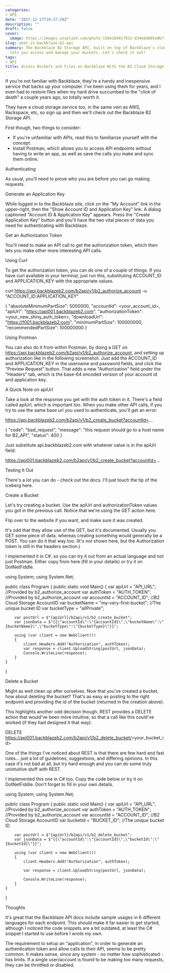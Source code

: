 ```yaml
---
categories:
- API
date: "2017-12-17T19:37:29Z"
description: ""
draft: false
cover:
  image: https://images.unsplash.com/photo-1584169417032-d34e8d805e8b?ixlib=rb-1.2.1&q=80&fm=jpg&crop=entropy&cs=tinysrgb&w=2000&fit=max&ixid=eyJhcHBfaWQiOjExNzczfQ
slug: what-is-backblaze-b2-api
summary: The Backblaze B2 Storage API, built on top of Backblaze's cloud storage,
  lets you access and manage your buckets. Let's check it out!
tags:
- API
title: Access Buckets and Files on Backblaze With the B2 Cloud Storage API
---
```



If you're not familiar with Backblaze, they're a handy and inexpensive service that backs up your computer. I've been using them for years, and I even had to restore files when my hard drive succumbed to the "click of death" a couple years ago, so totally worth it.

They have a cloud storage service too, in the same vein as AWS, Rackspace, etc, so sign up and then we'll check out the Backblaze B2 Storage API.

First though, two things to consider:

 * If you're unfamiliar with APIs, read this to familiarize yourself with the concept.
 * Install Postman, which allows you to access API endpoints without having to write an app, as well as save the calls you make and sync them online.


Authenticating

As usual, you'll need to prove who you are before you can go making requests.


Generate an Application Key

While logged in to the Backblaze site, click on the "My Account" link in the upper-right, then the "Show Account ID and Application Key" link. A dialog captioned "Account ID & Application Key" appears. Press the "Create Application Key" button and you'll have the two vital pieces of data you need for authenticating with Backblaze.


Get an Authorization Token

You'll need to make an API call to get the authorization token, which then lets you make other more interesting API calls.

Using Curl

To get the authorization token, you can do one of a couple of things. If you have curl available in your terminal, just run this, substituting ACCOUNT_ID and APPLICATION_KEY with the appropriate values.

curl https://api.backblazeb2.com/b2api/v1/b2_authorize_account -u "ACCOUNT_ID:APPLICATION_KEY"

{
  "absoluteMinimumPartSize": 5000000,
  "accountId": <your_account_id>,
  "apiUrl": "https://api001.backblazeb2.com",
  "authorizationToken": <your_new_shiny_auth_token>,
  "downloadUrl": "https://f001.backblazeb2.com",
  "minimumPartSize": 100000000,
  "recommendedPartSize": 100000000
}



Using Postman

You can also do it from within Postman, by doing a GET on https://api.backblazeb2.com/b2api/v1/b2_authorize_account, and setting up authorization like in the following screenshot. Just add the ACCOUNT_ID and APPLICATION_KEY in the username and password fields, and click the "Preview Request" button. That adds a new "Authorization" field under the "Headers" tab, which is the base-64 encoded version of your account id and application key.


A Quick Note on apiUrl

Take a look at the response you get with the auth token in it. There's a field called apiUrl, which is important too. When you make other API calls, if you try to use the same base url you used to authenticate, you'll get an error:

https://api.backblazeb2.com/b2api/v1/b2_create_bucket?accountId=...

{
    "code": "bad_request",
    "message": "this request should go to a host name for B2_API",
    "status": 400
}



Just substitute api.backblazeb2.com with whatever value is in the apiUrl field:

https://api001.backblazeb2.com/b2api/v1/b2_create_bucket?accountId=...


Testing It Out

There's a lot you can do - check out the docs. I'll just touch the tip of the iceberg here.


Create a Bucket

Let's try creating a bucket. Use the apiUrl and authorizationToken values you got in the previous call. Notice that we're using the GET action here.

Flip over to the website if you want, and make sure it was created.

It's odd that they allow use of the GET, but it's documented. Usually you GET some piece of data, whereas creating something would generally be a POST. You can do it that way too. (It's not shown here, but the Authorization token is still in the headers section.)

I implemented it in C#, so you can try it out from an actual language and not just Postman. Either copy from here (fill in your details) or try it on DotNetFiddle.

using System;
using System.Net;
					
public class Program
{
	public static void Main()
	{
		var apiUrl = "API_URL";                  //Provided by b2_authorize_account 
		var authToken = "AUTH_TOKEN";            //Provided by b2_authorize_account
		var accountId = "ACCOUNT_ID";            //B2 Cloud Storage AccountID
		var bucketName = "my-very-first-bucket"; //The unique bucket ID
		var bucketType = "allPrivate";
		
		var postUrl = $"{apiUrl}/b2api/v1/b2_create_bucket";
		var jsonData = $"{{\"accountId\":\"{accountId}\",\"bucketName\":\"{bucketName}\",\"bucketType\":\"{bucketType}\"}}";
		
		using (var client = new WebClient())
		{
			client.Headers.Add("Authorization", authToken);
			var response = client.UploadString(postUrl, jsonData);
			Console.WriteLine(response);
		}
	}
}




Delete a Bucket

Might as well clean up after ourselves. Now that you've created a bucket, how about deleting the bucket? That's as easy as posting to the right endpoint and providing the id of the bucket (returned in the creation above).

This highlights another odd decision though. REST provides a DELETE action that would've been more intuitive, so that a call like this could've worked (if they had designed it that way).

DELETE https://api001.backblazeb2.com/b2api/v1/b2_delete_bucket/<your_bucket_id>

One of the things I've noticed about REST is that there are few hard and fast rules... just a lot of guidelines, suggestions, and differing opinions. In this case it's not bad at all, but try hard enough and you can do some truly unintuitive stuff with REST.

I implemented this one in C# too. Copy the code below or try it on DotNetFiddle. Don't forget to fill in your own details.

using System;
using System.Net;
					
public class Program
{
	public static void Main()
	{
		var apiUrl = "API_URL";        //Provided by b2_authorize_account 
		var authToken = "AUTH_TOKEN";  //Provided by b2_authorize_account
		var accountId = "ACCOUNT_ID";  //B2 Cloud Storage AccountID 
		var bucketId = "BUCKET_ID";    //The unique bucket ID		
		
		var postUrl = $"{apiUrl}/b2api/v1/b2_delete_bucket";
		var jsonData = $"{{\"accountId\":\"{accountId}\",\"bucketId\":\"{bucketId}\"}}";
		
		using (var client = new WebClient())
		{
			client.Headers.Add("Authorization", authToken);
			
			var response = client.UploadString(postUrl, jsonData);
			
			Console.WriteLine(response);
		}
	}
}




Thoughts

It's great that the Backblaze API docs include sample usages in 6 different languages for each endpoint. This should make it far easier to get started, although I noticed the code snippets are a bit outdated, at least the C# snippet I started to use before I wrote my own.

The requirement to setup an "application", in order to generate an authentication token and allow calls to their API, seems to be pretty common. It makes sense, since any system - no matter how sophisticated - has limits. If a single user/account is found to be making too many requests, they can be throttled or disabled.
